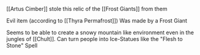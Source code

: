 [[Artus Cimber]] stole this relic of the [[Frost Giants]] from them

Evil item (according to [[Thyra Permafrost]])
Was made by a Frost Giant

Seems to be able to create a snowy mountain like environment even in the jungles of [[Chult]].
Can turn people into Ice-Statues like the "Flesh to Stone" Spell